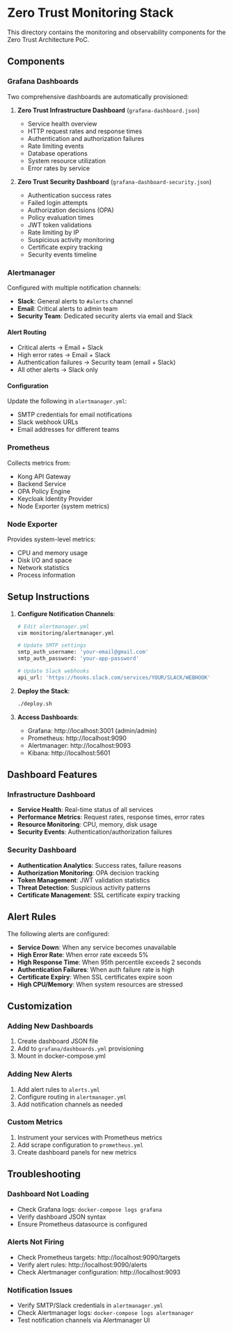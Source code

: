# Zero Trust Monitoring Stack

This directory contains the monitoring and observability components for the Zero Trust Architecture PoC.

## Components

### Grafana Dashboards

Two comprehensive dashboards are automatically provisioned:

1. **Zero Trust Infrastructure Dashboard** (`grafana-dashboard.json`)
   - Service health overview
   - HTTP request rates and response times
   - Authentication and authorization failures
   - Rate limiting events
   - Database operations
   - System resource utilization
   - Error rates by service

2. **Zero Trust Security Dashboard** (`grafana-dashboard-security.json`)
   - Authentication success rates
   - Failed login attempts
   - Authorization decisions (OPA)
   - Policy evaluation times
   - JWT token validations
   - Rate limiting by IP
   - Suspicious activity monitoring
   - Certificate expiry tracking
   - Security events timeline

### Alertmanager

Configured with multiple notification channels:

- **Slack**: General alerts to `#alerts` channel
- **Email**: Critical alerts to admin team
- **Security Team**: Dedicated security alerts via email and Slack

#### Alert Routing

- Critical alerts → Email + Slack
- High error rates → Email + Slack
- Authentication failures → Security team (email + Slack)
- All other alerts → Slack only

#### Configuration

Update the following in `alertmanager.yml`:
- SMTP credentials for email notifications
- Slack webhook URLs
- Email addresses for different teams

### Prometheus

Collects metrics from:
- Kong API Gateway
- Backend Service
- OPA Policy Engine
- Keycloak Identity Provider
- Node Exporter (system metrics)

### Node Exporter

Provides system-level metrics:
- CPU and memory usage
- Disk I/O and space
- Network statistics
- Process information

## Setup Instructions

1. **Configure Notification Channels**:
   ```bash
   # Edit alertmanager.yml
   vim monitoring/alertmanager.yml
   
   # Update SMTP settings
   smtp_auth_username: 'your-email@gmail.com'
   smtp_auth_password: 'your-app-password'
   
   # Update Slack webhooks
   api_url: 'https://hooks.slack.com/services/YOUR/SLACK/WEBHOOK'
   ```

2. **Deploy the Stack**:
   ```bash
   ./deploy.sh
   ```

3. **Access Dashboards**:
   - Grafana: http://localhost:3001 (admin/admin)
   - Prometheus: http://localhost:9090
   - Alertmanager: http://localhost:9093
   - Kibana: http://localhost:5601

## Dashboard Features

### Infrastructure Dashboard
- **Service Health**: Real-time status of all services
- **Performance Metrics**: Request rates, response times, error rates
- **Resource Monitoring**: CPU, memory, disk usage
- **Security Events**: Authentication/authorization failures

### Security Dashboard
- **Authentication Analytics**: Success rates, failure reasons
- **Authorization Monitoring**: OPA decision tracking
- **Token Management**: JWT validation statistics
- **Threat Detection**: Suspicious activity patterns
- **Certificate Management**: SSL certificate expiry tracking

## Alert Rules

The following alerts are configured:

- **Service Down**: When any service becomes unavailable
- **High Error Rate**: When error rate exceeds 5%
- **High Response Time**: When 95th percentile exceeds 2 seconds
- **Authentication Failures**: When auth failure rate is high
- **Certificate Expiry**: When SSL certificates expire soon
- **High CPU/Memory**: When system resources are stressed

## Customization

### Adding New Dashboards
1. Create dashboard JSON file
2. Add to `grafana/dashboards.yml` provisioning
3. Mount in docker-compose.yml

### Adding New Alerts
1. Add alert rules to `alerts.yml`
2. Configure routing in `alertmanager.yml`
3. Add notification channels as needed

### Custom Metrics
1. Instrument your services with Prometheus metrics
2. Add scrape configuration to `prometheus.yml`
3. Create dashboard panels for new metrics

## Troubleshooting

### Dashboard Not Loading
- Check Grafana logs: `docker-compose logs grafana`
- Verify dashboard JSON syntax
- Ensure Prometheus datasource is configured

### Alerts Not Firing
- Check Prometheus targets: http://localhost:9090/targets
- Verify alert rules: http://localhost:9090/alerts
- Check Alertmanager configuration: http://localhost:9093

### Notification Issues
- Verify SMTP/Slack credentials in `alertmanager.yml`
- Check Alertmanager logs: `docker-compose logs alertmanager`
- Test notification channels via Alertmanager UI 